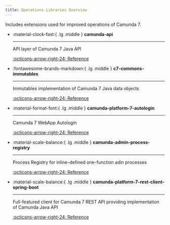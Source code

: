 ```yaml
---
title: Operations Libraries Overview
---
```


Includes extensions used for improved operations of Camunda 7.

<div class="grid cards" markdown>

-   :material-clock-fast:{ .lg .middle } __camunda-api__

    ---

    API layer of Camunda 7 Java API

    [:octicons-arrow-right-24: Reference](c7-api/index.md)

-   :fontawesome-brands-markdown:{ .lg .middle } __c7-commons-immutables__

    ---

    Immutables implementation of Camunda 7 Java data objects

    [:octicons-arrow-right-24: Reference](c7-immutables/index.md)

-   :material-format-font:{ .lg .middle } __camunda-platform-7-autologin__

    ---

    Camunda 7 WebApp Autologin

    [:octicons-arrow-right-24: Reference](c7-webapp-autologin/index.md)

-   :material-scale-balance:{ .lg .middle } __camunda-admin-process-registry__

    ---

    Process Registry for inline-defined one-function adin processes

    [:octicons-arrow-right-24: Reference](c7-admin-process-registry/index.md)

-   :material-scale-balance:{ .lg .middle } __camunda-platform-7-rest-client-spring-boot__

    ---

    Full-featured client for Camunda 7 REST API providing implementation of Camunda Java API

    [:octicons-arrow-right-24: Reference](camunda-platform-7-rest-client-spring-boot/index.md)

</div>
